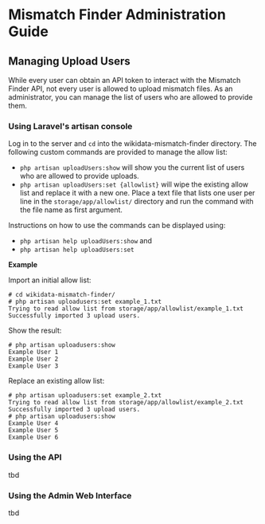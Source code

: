 # Mismatch Finder Administration Guide

## Managing Upload Users

While every user can obtain an API token to interact with the Mismatch Finder API, not every user is allowed to upload mismatch files. As an administrator, you can manage the list of users who are allowed to provide them.

### Using Laravel's artisan console

Log in to the server and `cd` into the wikidata-mismatch-finder directory. The following custom commands are provided to manage the allow list:
 * `php artisan uploadUsers:show` will show you the current list of users who are allowed to provide uploads.
 * `php artisan uploadUsers:set {allowlist}` will wipe the existing allow list and replace it with a new one. Place a text file that lists one user per line in the `storage/app/allowlist/` directory and run the command with the file name as first argument.

Instructions on how to use the commands can be displayed using:
 * `php artisan help uploadUsers:show` and
 * `php artisan help uploadUsers:set`


**Example**

Import an initial allow list:
```
# cd wikidata-mismatch-finder/
# php artisan uploadusers:set example_1.txt
Trying to read allow list from storage/app/allowlist/example_1.txt
Successfully imported 3 upload users.
```
Show the result:
```
# php artisan uploadusers:show
Example User 1
Example User 2
Example User 3
```
Replace an existing allow list:
```
# php artisan uploadusers:set example_2.txt
Trying to read allow list from storage/app/allowlist/example_2.txt
Successfully imported 3 upload users.
# php artisan uploadusers:show
Example User 4
Example User 5
Example User 6
```

### Using the API
tbd

### Using the Admin Web Interface
tbd
